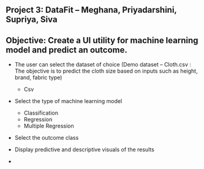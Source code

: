 
## Project 3: DataFit – Meghana, Priyadarshini, Supriya, Siva
## Objective: Create a UI utility for machine learning model and predict an outcome. 

* The user can select the dataset of choice (Demo dataset – Cloth.csv : The objective is to predict the cloth size based on inputs such as height, brand, fabric type)
	* Csv 
* Select the type of machine learning model
    * Classification 
    * Regression
    * Multiple Regression
*	Select the outcome class 
*	Display predictive and descriptive visuals of the results 

* 

